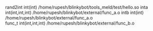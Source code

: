 rand2int int(int) /home/rupesh/blinkybot/tools_meld/test/hello.so
inta int(int,int,int) /home/rupesh/blinkybot/external/func_a.o
intb int(int) /home/rupesh/blinkybot/external/func_a.o   
func_t int(int,int,int) /home/rupesh/blinkybot/external/func_b.o
